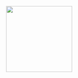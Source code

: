 <div>
<a href="https://github.com/LuisDavi-Sistema">
<img loading="lazy" height="180em" src="https://github-readme-stats.vercel.app/api/top-langs/?username=LuisDavi-Sistema&layout=compact&langs_count=7&theme=dracula"/>
</div>
